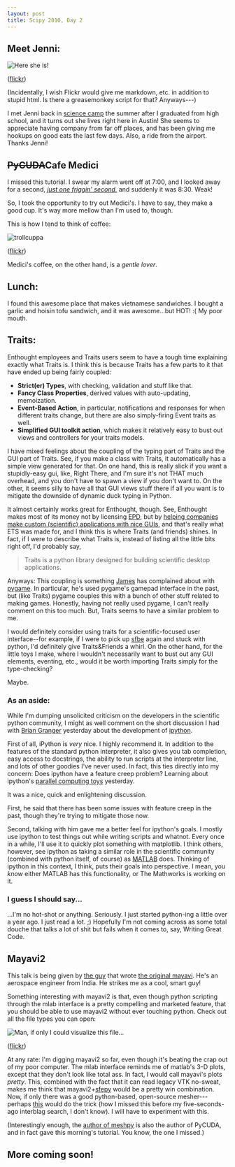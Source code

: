 ```yaml
---
layout: post
title: Scipy 2010, Day 2
---
```


## Meet Jenni:

![Here she is!](http://farm5.static.flickr.com/4099/4745443323_4e25be0dce.jpg)

([flickr](http://www.flickr.com/photos/jesusabdullah/4745443323/))

(Incidentally, I wish Flickr would give me markdown, etc. in addition to stupid html. Is there a greasemonkey script for that? Anyways---)

I met Jenni back in [science camp](http://www.nysc.org) the summer after I graduated from high school, and it turns out she lives right here in Austin! She seems to appreciate having company from far off places, and has been giving me hookups on good eats the last few days. Also, a ride from the airport. Thanks Jenni!

## <s>PyCUDA</s>Cafe Medici

I missed this tutorial. I swear my alarm went off at 7:00, and I looked away for a second, [*just one friggin' second,*](http://www.youtube.com/watch?v=P0r7syc1BSg#t=3m19s) and suddenly it was 8:30. Weak!

So, I took the opportunity to try out Medici's. I have to say, they make a good cup. It's way more mellow than I'm used to, though.

This is how I tend to think of coffee:

![trollcuppa](http://farm5.static.flickr.com/4142/4746255570_3f50117f7d.jpg)

([flickr](http://www.flickr.com/photos/jesusabdullah/4746255570/))

Medici's coffee, on the other hand, is a *gentle lover*.

## Lunch:

I found this awesome place that makes vietnamese sandwiches. I bought a garlic and hoisin tofu sandwich, and it was awesome...but HOT! :( My poor mouth.

## Traits:

Enthought employees and Traits users seem to have a tough time explaining exactly what Traits is. I think this is because Traits has a few parts to it that have ended up being fairly coupled:

* **Strict(er) Types**, with checking, validation and stuff like that.
* **Fancy Class Properties**, derived values with auto-updating, memoization.
* **Event-Based Action**, in particular, notifications and responses for when different traits change, but there are also simply-firing Event traits as well.
* **Simplified GUI toolkit action**, which makes it relatively easy to bust out views and controllers for your traits models.

I have mixed feelings about the coupling of the typing part of Traits and the GUI part of Traits. See, if you make a class with Traits, it automatically has a simple view generated for that. On one hand, this is really slick if you want a stupidly-easy gui, like, Right There, and I'm sure it's not THAT much overhead, and you don't have to spawn a view if you don't want to. On the other, it seems silly to have all that GUI views stuff there if all you want is to mitigate the downside of dynamic duck typing in Python.

It almost certainly works great for Enthought, though. See, Enthought makes most of its money not by licensing [EPD](http://code.enthought.com), but by [helping companies make custom (scientific) applications with nice GUIs](http://www.enthought.com/consulting/examples.php), and that's really what ETS was made for, and I think this is where Traits (and friends) shines. In fact, if I were to describe what Traits is, instead of listing all the little bits right off, I'd probably say,

> Traits is a python library designed for building scientific desktop applications.

Anyways: This coupling is something [James](http://www.substack.net) has complained about with [pygame](http://www.pygame.org). In particular, he's used pygame's gamepad interface in the past, but (like Traits) pygame couples this with a bunch of other stuff related to making games. Honestly, having not really used pygame, I can't really comment on this too much. But, Traits seems to have a similar problem to me.

I would definitely consider using traits for a scientific-focused user interface--for example, if I were to pick up [sfbe](http://github.com/jesusabdullah/super-four-bar-explorer) again and stuck with python, I'd definitely give Traits&Friends a whirl. On the other hand, for the little toys I make, where I wouldn't necessarily want to bust out any GUI elements, eventing, etc., would it be worth importing Traits simply for the type-checking?

Maybe.

### As an aside:

While I'm dumping unsolicited criticism on the developers in the scientific python community, I might as well comment on the short discussion I had with [Brian Granger](http://www.calpoly.edu/~phys/faculty_pages/bgranger.html) yesterday about the development of [ipython](http://ipython.scipy.org/moin/).

First of all, iPython is *very* nice. I highly recommend it. In addition to the features of the standard python interpreter, it also gives you tab completion, easy access to docstrings, the ability to run scripts at the interpreter line, and lots of other goodies I've never used. In fact, this ties directly into my concern: Does ipython have a feature creep problem? Learning about ipython's [parallel computing toys](http://ipython.scipy.org/doc/rel-0.9.1/html/parallel/index.html) yesterday.

It was a nice, quick and enlightening discussion.

First, he said that there has been some issues with feature creep in the past, though they're trying to mitigate those now.

Second, talking with him gave me a better feel for ipython's goals. I mostly use ipython to test things out while writing scripts and whatnot. Every once in a while, I'll use it to quickly plot something with matplotlib. I think others, however, see ipython as taking a similar role in the scientific community (combined with python itself, of course) as [MATLAB](http://www.mathworks.com/products/matlab/) does. Thinking of ipython in this context, I think, puts their goals into perspective. I mean, you *know* either MATLAB has this functionality, or The Mathworks is working on it.

### I guess I should say...

...I'm no hot-shot or anything. Seriously. I just started python-ing a little over a year ago. I just read a lot. ;) Hopefully I'm not coming across as some total douche that talks a lot of shit but fails when it comes to, say, Writing Great Code.

## Mayavi2

This talk is being given by [the guy](http://prabhuramachandran.blogspot.com/) that wrote [the original mayavi](http://mayavi.sourceforge.net/). He's an aerospace engineer from India. He strikes me as a cool, smart guy!

Something interesting with mayavi2 is that, even though python scripting through the mlab interface is a pretty compelling and marketed feature, that you should be able to use mayavi2 without ever touching python. Check out all the file types you can open:

![Man, if only I could visualize this file...](http://farm5.static.flickr.com/4076/4746697485_5617b3cec6.jpg)

([flickr](http://www.flickr.com/photos/jesusabdullah/4746697485/))

At any rate: I'm digging mayavi2 so far, even though it's beating the crap out of my poor computer. The mlab interface reminds me of matlab's 3-D plots, except that they don't look like total ass. In fact, I would call mayavi's plots *pretty*. This, combined with the fact that it can read legacy VTK no-sweat, makes me think that mayavi2+[sfepy](http://code.google.com/p/sfepy/) would be a pretty win combination. Now, if only there was a good python-based, open-source mesher---perhaps [this](http://mathema.tician.de/software/meshpy) would do the trick (how I missed this before my five-seconds-ago interblag search, I don't know). I will have to experiment with this.

(Interestingly enough, the [author of meshpy](http://mathema.tician.de/entry/anl) is also the author of PyCUDA, and in fact gave this morning's tutorial. You know, the one I missed.)

## More coming soon!
